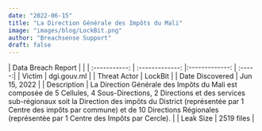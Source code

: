 ```yaml
---
date: "2022-06-15"
title: "La Direction Générale des Impôts du Mali"
image: "images/blog/LockBit.png"
author: "Breachsense Support"
draft: false
---
```


| Data Breach Report           |              | 
| :-----------: | :-------------:     |:-------------:    | :-----:|
| Victim      | dgi.gouv.ml      | 
| Threat Actor      | LockBit      | 
| Date Discovered      | Jun 15, 2022      | 
| Description      | La Direction Générale des Impôts du Mali est composée de 5 Cellules, 4 Sous-Directions, 2 Directions et des services sub-régionaux soit la Direction des impôts du District (représentée par 1 Centre des impôts par commune) et de 10 Directions Régionales (représentée par 1 Centre des Impôts par Cercle).      | 
| Leak Size      | 2519 files      | 

